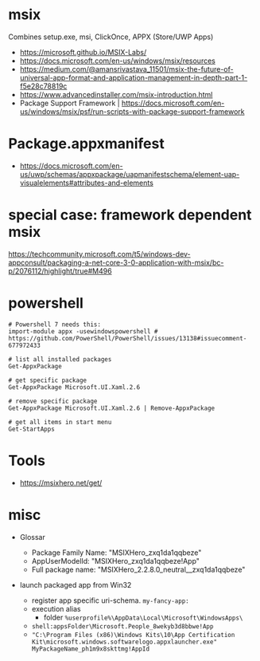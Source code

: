 # msix

Combines setup.exe, msi, ClickOnce, APPX (Store/UWP Apps)

- https://microsoft.github.io/MSIX-Labs/
- https://docs.microsoft.com/en-us/windows/msix/resources
- https://medium.com/@amansrivastava_11501/msix-the-future-of-universal-app-format-and-application-management-in-depth-part-1-f5e28c78819c
- https://www.advancedinstaller.com/msix-introduction.html
- Package Support Framework | https://docs.microsoft.com/en-us/windows/msix/psf/run-scripts-with-package-support-framework

# Package.appxmanifest

- https://docs.microsoft.com/en-us/uwp/schemas/appxpackage/uapmanifestschema/element-uap-visualelements#attributes-and-elements

# special case: framework dependent msix

https://techcommunity.microsoft.com/t5/windows-dev-appconsult/packaging-a-net-core-3-0-application-with-msix/bc-p/2076112/highlight/true#M496

# powershell

```
# Powershell 7 needs this:
import-module appx -usewindowspowershell # https://github.com/PowerShell/PowerShell/issues/13138#issuecomment-677972433

# list all installed packages
Get-AppxPackage

# get specific package
Get-AppxPackage Microsoft.UI.Xaml.2.6

# remove specific package
Get-AppxPackage Microsoft.UI.Xaml.2.6 | Remove-AppxPackage

# get all items in start menu
Get-StartApps
```

# Tools

- https://msixhero.net/get/

# misc

- Glossar
  - Package Family Name: "MSIXHero_zxq1da1qqbeze"
  - AppUserModelId: "MSIXHero_zxq1da1qqbeze!App"
  - Full package name: "MSIXHero_2.2.8.0_neutral__zxq1da1qqbeze"

- launch packaged app from Win32
  - register app specific uri-schema. `my-fancy-app:`
  - execution alias
    - folder `%userprofile%\AppData\Local\Microsoft\WindowsApps\`
  - `shell:appsFolder\Microsoft.People_8wekyb3d8bbwe!App`
  - `"C:\Program Files (x86)\Windows Kits\10\App Certification Kit\microsoft.windows.softwarelogo.appxlauncher.exe" MyPackageName_ph1m9x8skttmg!AppId`

